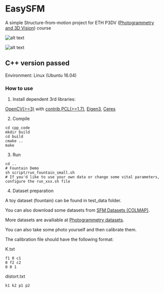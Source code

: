 # EasySFM
A simple Structure-from-motion project for ETH P3DV ([Photogrammetry and 3D Vision](https://prs.igp.ethz.ch/)) course

![alt text](assets/easySFM_demo_1_fountain.gif)

![alt text](assets/easySFM_demo_2_personhall.gif)

## C++ version passed

Environment: Linux (Ubuntu 16.04)

### How to use

1. Install dependent 3rd libraries: 

[OpenCV(>=3)](https://github.com/opencv/opencv) with [contrib](https://github.com/opencv/opencv_contrib/tree/3.4),[PCL(>=1.7)](https://github.com/PointCloudLibrary/pcl), [Eigen3](https://eigen.tuxfamily.org/dox/), [Ceres](https://github.com/ceres-solver/ceres-solver)


2. Compile
```
cd cpp_code
mkdir build
cd build
cmake ..
make 
```

3. Run
```
cd ..
# Fountain Demo
sh script/run_fountain_small.sh
# If you'd like to use your own data or change some vital parameters, configure the run_xxx.sh file
```

4. Dataset preparation

A toy dataset (fountain) can be found in test_data folder.

You can also download some datasets from [SFM Datasets (COLMAP)](https://onedrive.live.com/?authkey=%21AAQumsDDwZBIW3w&id=C58A258D760E1B58%2146879&cid=C58A258D760E1B58).

More datasets are availiable at [Photogrammetry datasets](https://github.com/natowi/photogrammetry_datasets).

You can also take some photo yourself and then calibrate them.

The calibration file should have the following format:

K.txt
```
f1 0 c1
0 f2 c2
0 0 1
```

distort.txt
```
k1 k2 p1 p2
```

